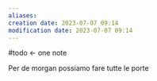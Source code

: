 ```yaml
---
aliases: 
creation date: 2023-07-07 09:14
modification date: 2023-07-07 09:14
---
```


#todo <- one note

Per de morgan possiamo fare tutte le porte
